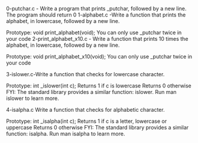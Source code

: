 0-putchar.c - Write a program that prints _putchar, followed by a new line.
The program should return 0
1-alphabet.c -Write a function that prints the alphabet, in lowercase, followed by a new line.

Prototype: void print_alphabet(void);
You can only use _putchar twice in your code
2-print_alphabet_x10.c - Write a function that prints 10 times the alphabet, in lowercase, followed by a new line.

Prototype: void print_alphabet_x10(void);
You can only use _putchar twice in your code

3-islower.c-Write a function that checks for lowercase character.

Prototype: int _islower(int c);
Returns 1 if c is lowercase
Returns 0 otherwise
FYI: The standard library provides a similar function: islower. Run man islower to learn more.

4-isalpha.c Write a function that checks for alphabetic character.

Prototype: int _isalpha(int c);
Returns 1 if c is a letter, lowercase or uppercase
Returns 0 otherwise
FYI: The standard library provides a similar function: isalpha. Run man isalpha to learn more.

